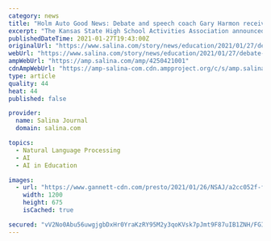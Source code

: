 ```yaml
---
category: news
title: "Holm Auto Good News: Debate and speech coach Gary Harmon receives recognition after 55 years in education"
excerpt: "The Kansas State High School Activities Association announced that Gary Harmon, longtime debate and speech coach at Kansas Wesleyan University has been selected  for the 2020-21 National Federation of State High School Associations (NFHS) “Outstanding Speech/Debate/Theatre Educator Award."
publishedDateTime: 2021-01-27T19:43:00Z
originalUrl: "https://www.salina.com/story/news/education/2021/01/27/debate-and-speech-coach-gary-harmon-receives-recognition-after-55-years-education/4250421001/"
webUrl: "https://www.salina.com/story/news/education/2021/01/27/debate-and-speech-coach-gary-harmon-receives-recognition-after-55-years-education/4250421001/"
ampWebUrl: "https://amp.salina.com/amp/4250421001"
cdnAmpWebUrl: "https://amp-salina-com.cdn.ampproject.org/c/s/amp.salina.com/amp/4250421001"
type: article
quality: 44
heat: 44
published: false

provider:
  name: Salina Journal
  domain: salina.com

topics:
  - Natural Language Processing
  - AI
  - AI in Education

images:
  - url: "https://www.gannett-cdn.com/presto/2021/01/26/NSAJ/a2cc052f-f939-47ae-a0ad-b4d8cf2f6e8c-KSSAL-012821-kwu_debate.jpg?auto=webp&crop=2877,1619,x0,y116&format=pjpg&width=1200"
    width: 1200
    height: 675
    isCached: true

secured: "vV2No0Abu56uwgjgbDxHr0YraKzRY95M2y3qoKVsk7pJmt9F87uIB1ZNH/FGIPXFtyJYPuFZNt95MkUkojN0w0en7RLirhIVUo36/oUzXSYvfQPtHkcOpKuypJofvSthaNtoogclwXRNsAH0dQwniueCUafwepYr6R8MPCLZKZfdZC3G79i9hyNwfLRpjJf5iQPBO5RubaIGFmdaNecnwcPe6qwT11iaqmZNZdDs2g3vnHRbGCWizFcVNLTzgelnyWuYgTwzeXS37KGnMOpe438GRdjYG4vO2++Ryxf1aLHubjFbNAx1N5Opb2RgqgE3mDTA5qG7BTlzoQ7Dx8QEBA9BWBVhLw+6Bh9zXHauhAc=;rR+pFhkCpYlxHqe7bP4VTA=="
---
```


